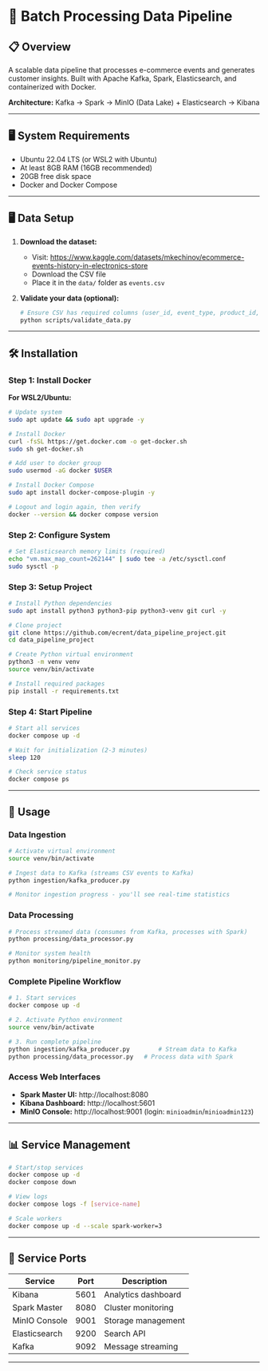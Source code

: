 # 🚀 Batch Processing Data Pipeline

## 📋 Overview
A scalable data pipeline that processes e-commerce events and generates customer insights. Built with Apache Kafka, Spark, Elasticsearch, and containerized with Docker.

**Architecture:** Kafka → Spark → MinIO (Data Lake) + Elasticsearch → Kibana

---

## 🖥️ System Requirements

- Ubuntu 22.04 LTS (or WSL2 with Ubuntu)
- At least 8GB RAM (16GB recommended)  
- 20GB free disk space
- Docker and Docker Compose

---

## 🖥️ Data Setup

1. **Download the dataset:**
   - Visit: https://www.kaggle.com/datasets/mkechinov/ecommerce-events-history-in-electronics-store  
   - Download the CSV file
   - Place it in the `data/` folder as `events.csv`

2. **Validate your data (optional):**
   ```bash
   # Ensure CSV has required columns (user_id, event_type, product_id, price)
   python scripts/validate_data.py
   ```

---

## 🛠️ Installation

### Step 1: Install Docker

**For WSL2/Ubuntu:**
```bash
# Update system
sudo apt update && sudo apt upgrade -y

# Install Docker
curl -fsSL https://get.docker.com -o get-docker.sh
sudo sh get-docker.sh

# Add user to docker group
sudo usermod -aG docker $USER

# Install Docker Compose
sudo apt install docker-compose-plugin -y

# Logout and login again, then verify
docker --version && docker compose version
```

### Step 2: Configure System

```bash
# Set Elasticsearch memory limits (required)
echo "vm.max_map_count=262144" | sudo tee -a /etc/sysctl.conf
sudo sysctl -p
```

### Step 3: Setup Project

```bash
# Install Python dependencies
sudo apt install python3 python3-pip python3-venv git curl -y

# Clone project
git clone https://github.com/ecrent/data_pipeline_project.git
cd data_pipeline_project

# Create Python virtual environment
python3 -m venv venv
source venv/bin/activate

# Install required packages
pip install -r requirements.txt
```

### Step 4: Start Pipeline

```bash
# Start all services
docker compose up -d

# Wait for initialization (2-3 minutes)
sleep 120

# Check service status
docker compose ps
```

---

## 🎯 Usage

### Data Ingestion
```bash
# Activate virtual environment
source venv/bin/activate

# Ingest data to Kafka (streams CSV events to Kafka)
python ingestion/kafka_producer.py

# Monitor ingestion progress - you'll see real-time statistics
```

### Data Processing
```bash
# Process streamed data (consumes from Kafka, processes with Spark)
python processing/data_processor.py

# Monitor system health
python monitoring/pipeline_monitor.py
```

### Complete Pipeline Workflow
```bash
# 1. Start services
docker compose up -d

# 2. Activate Python environment
source venv/bin/activate

# 3. Run complete pipeline
python ingestion/kafka_producer.py        # Stream data to Kafka
python processing/data_processor.py   # Process data with Spark

```

### Access Web Interfaces
- **Spark Master UI:** http://localhost:8080
- **Kibana Dashboard:** http://localhost:5601  
- **MinIO Console:** http://localhost:9001 (login: `minioadmin`/`minioadmin123`)

---

## 📊 Service Management

```bash
# Start/stop services
docker compose up -d
docker compose down

# View logs
docker compose logs -f [service-name]

# Scale workers
docker compose up -d --scale spark-worker=3
```

---

## 🔧 Service Ports

| Service | Port | Description |
|---------|------|-------------|
| Kibana | 5601 | Analytics dashboard |
| Spark Master | 8080 | Cluster monitoring |
| MinIO Console | 9001 | Storage management |
| Elasticsearch | 9200 | Search API |
| Kafka | 9092 | Message streaming |

---
